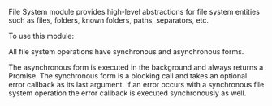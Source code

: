 File System module provides high-level abstractions for file system entities 
such as files, folders, known folders, paths, separators, etc.

To use this module:

<snippet id='fs-create-require'/>
<snippet id='fs-create-import'/>

All file system operations have synchronous and asynchronous forms.

The asynchronous form is executed in the background and always returns a Promise. The synchronous form is a blocking call and takes an optional error callback as its last argument. If an error occurs with a synchronous file system operation the error callback is executed synchronously as well.

